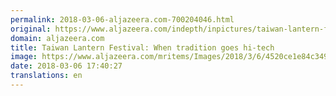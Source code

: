 ```yaml
---
permalink: 2018-03-06-aljazeera.com-700204046.html
original: https://www.aljazeera.com/indepth/inpictures/taiwan-lantern-festival-tradition-tech-180306063854438.html
domain: aljazeera.com
title: Taiwan Lantern Festival: When tradition goes hi-tech
image: https://www.aljazeera.com/mritems/Images/2018/3/6/4520ce1e84c3498c8b3b1f4a9d1bdea5_18.jpg
date: 2018-03-06 17:40:27
translations: en
---
```



